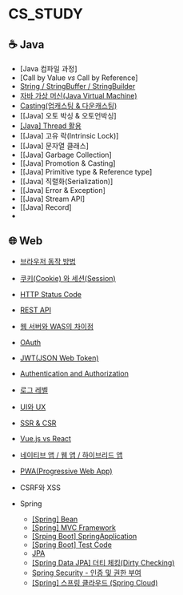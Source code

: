 # CS_STUDY
## ☕️ Java
- [Java 컴파일 과정]
- [Call by Value _vs_ Call by Reference]
- [String / StringBuffer / StringBuilder](https://github.com/SanhaJung/CS_STUDY/blob/main/JAVA/String%20:%20StringBuffer%20:%20StringBuilder.md)
- [자바 가상 머신(Java Virtual Machine)](https://github.com/SanhaJung/CS_STUDY/blob/main/JAVA/%EC%9E%90%EB%B0%94%EA%B0%80%EC%83%81%EB%A8%B8%EC%8B%A0(JVM).md)
- [Casting(업캐스팅 & 다운캐스팅)](https://github.com/SanhaJung/CS_STUDY/blob/main/JAVA/Casting.md)
- [[Java] 오토 박싱 & 오토언박싱]
- [[Java] Thread 활용](https://github.com/SanhaJung/CS_STUDY/blob/main/JAVA/Thread.md)
- [[Java] 고유 락(Intrinsic Lock)]
- [[Java] 문자열 클래스] 
- [[Java] Garbage Collection]
- [[Java] Promotion & Casting]
- [[Java] Primitive type & Reference type]
- [[Java] 직렬화(Serialization)]
- [[Java] Error & Exception]
- [[Java] Stream API]
- [[Java] Record]
- 
## 🌐 Web

- [브라우저 동작 방법](https://github.com/SanhaJung/CS_STUDY/blob/main/WEB/%EB%B8%8C%EB%9D%BC%EC%9A%B0%EC%A0%80%20%EB%8F%99%EC%9E%91%20%EB%B0%A9%EB%B2%95.md) 

- [쿠키(Cookie) 와 세션(Session)](https://github.com/SanhaJung/CS_STUDY/blob/main/WEB/%EC%BF%A0%ED%82%A4%EC%99%80%20%EC%84%B8%EC%85%98.md)

- [HTTP Status Code](https://github.com/SanhaJung/CS_STUDY/blob/main/WEB/HTTP%20%EC%83%81%ED%83%9C%EC%BD%94%EB%93%9C.md)

- [REST API](https://github.com/SanhaJung/CS_STUDY/blob/main/WEB/RestAPI.md)

- [웹 서버와 WAS의 차이점](https://github.com/SanhaJung/CS_STUDY/blob/main/WEB/%EC%9B%B9%20%EC%84%9C%EB%B2%84%EC%99%80%20WAS%EC%9D%98%20%EC%B0%A8%EC%9D%B4%EC%A0%90.md)

- [OAuth](https://github.com/SanhaJung/CS_STUDY/blob/main/WEB/OAuth.md)

- [JWT(JSON Web Token)](https://github.com/SanhaJung/CS_STUDY/blob/main/WEB/JWT.md)

- [Authentication and Authorization](https://github.com/SanhaJung/CS_STUDY/blob/main/WEB/Authentication%20and%20Authorization.md)

- [로그 레벨](https://github.com/SanhaJung/CS_STUDY/blob/main/WEB/%EB%A1%9C%EA%B7%B8%20%EB%A0%88%EB%B2%A8.md)

- [UI와 UX](https://github.com/SanhaJung/CS_STUDY/blob/main/WEB/UI%EC%99%80UX.md)

- [SSR & CSR](https://github.com/SanhaJung/CS_STUDY/blob/main/WEB/SSR%26CSR.md)

- [Vue.js vs React](https://github.com/SanhaJung/CS_STUDY/blob/main/WEB/Vue.js%20vs%20React.md)

- [네이티브 앱 / 웹 앱 / 하이브리드 앱](https://github.com/SanhaJung/CS_STUDY/blob/main/WEB/%EB%84%A4%EC%9D%B4%ED%8B%B0%EB%B8%8C%EC%95%B1%20%EC%9B%B9%EC%95%B1%20%ED%95%98%EC%9D%B4%EB%B8%8C%EB%A6%AC%EB%93%9C%EC%95%B1%20.md)

- [PWA(Progressive Web App)](https://github.com/SanhaJung/CS_STUDY/blob/main/WEB/PWA.md)

- CSRF와 XSS

- Spring
    * [[Spring] Bean](https://github.com/SanhaJung/CS_STUDY/blob/main/WEB/Bean.md)
    * [[Spring] MVC Framework](https://github.com/SanhaJung/CS_STUDY/blob/main/WEB/Spring%20MVC%20Framework.md) 
    * [[Srping Boot] SpringApplication](https://github.com/SanhaJung/CS_STUDY/blob/main/WEB/%5BSpring%20Boot%5D%20SpringApplication.md)
    * [[Spring Boot] Test Code](https://github.com/SanhaJung/CS_STUDY/blob/main/WEB/%5BSpring%20Boot%5D%20%20%ED%85%8C%EC%8A%A4%ED%8A%B8%20%EC%BD%94%EB%93%9C%20%EC%9E%91%EC%84%B1.md)
    * [JPA](https://github.com/SanhaJung/CS_STUDY/blob/main/WEB/JPA.md)
    * [[Spring Data JPA] 더티 체킹(Dirty Checking)](https://github.com/SanhaJung/CS_STUDY/blob/main/WEB/Dirty%20Checking.md)
    * [Spring Security - 인증 및 권한 부여](https://github.com/SanhaJung/CS_STUDY/blob/main/WEB/Spring%20Security%20-%20%EC%9D%B8%EC%A6%9D%20%EB%B0%8F%20%EA%B6%8C%ED%95%9C%20%EB%B6%80%EC%97%AC.md)
    * [[Spring] 스프링 클라우드 (Spring Cloud)](https://github.com/SanhaJung/CS_STUDY/blob/main/WEB/SpringCloud.md)


